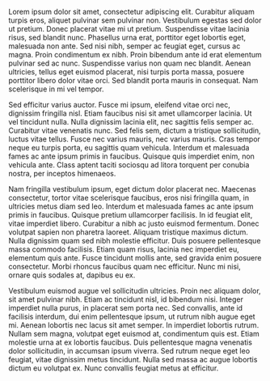 Lorem ipsum dolor sit amet, consectetur adipiscing elit. Curabitur aliquam turpis eros, aliquet pulvinar sem pulvinar non. Vestibulum egestas sed dolor ut pretium. Donec placerat vitae mi ut pretium. Suspendisse vitae lacinia risus, sed blandit nunc. Phasellus urna erat, porttitor eget lobortis eget, malesuada non ante. Sed nisi nibh, semper ac feugiat eget, cursus ac magna. Proin condimentum ex nibh. Proin bibendum ante id erat elementum pulvinar sed ac nunc. Suspendisse varius non quam nec blandit. Aenean ultricies, tellus eget euismod placerat, nisi turpis porta massa, posuere porttitor libero dolor vitae orci. Sed blandit porta mauris in consequat. Nam scelerisque in mi vel tempor.

Sed efficitur varius auctor. Fusce mi ipsum, eleifend vitae orci nec, dignissim fringilla nisl. Etiam faucibus nisi sit amet ullamcorper lacinia. Ut vel tincidunt nulla. Nulla dignissim lacinia elit, nec sagittis felis semper ac. Curabitur vitae venenatis nunc. Sed felis sem, dictum a tristique sollicitudin, luctus vitae tellus. Fusce nec varius mauris, nec varius mauris. Cras tempor neque eu turpis porta, eu sagittis quam vehicula. Interdum et malesuada fames ac ante ipsum primis in faucibus. Quisque quis imperdiet enim, non vehicula ante. Class aptent taciti sociosqu ad litora torquent per conubia nostra, per inceptos himenaeos.

Nam fringilla vestibulum ipsum, eget dictum dolor placerat nec. Maecenas consectetur, tortor vitae scelerisque faucibus, eros nisi fringilla quam, in ultricies metus diam sed leo. Interdum et malesuada fames ac ante ipsum primis in faucibus. Quisque pretium ullamcorper facilisis. In id feugiat elit, vitae imperdiet libero. Curabitur a nibh ac justo euismod fermentum. Donec volutpat sapien non pharetra laoreet. Aliquam tristique maximus dictum. Nulla dignissim quam sed nibh molestie efficitur. Duis posuere pellentesque massa commodo facilisis. Etiam quam risus, lacinia nec imperdiet eu, elementum quis ante. Fusce tincidunt mollis ante, sed gravida enim posuere consectetur. Morbi rhoncus faucibus quam nec efficitur. Nunc mi nisi, ornare quis sodales at, dapibus eu ex.

Vestibulum euismod augue vel sollicitudin ultricies. Proin nec aliquam dolor, sit amet pulvinar nibh. Etiam ac tincidunt nisl, id bibendum nisi. Integer imperdiet nulla purus, in placerat sem porta nec. Sed convallis, ante id facilisis interdum, dui enim pellentesque ipsum, ut rutrum nibh augue eget mi. Aenean lobortis nec lacus sit amet semper. In imperdiet lobortis rutrum. Nullam sem magna, volutpat eget euismod at, condimentum quis est. Etiam molestie urna at ex lobortis faucibus. Duis pellentesque magna venenatis dolor sollicitudin, in accumsan ipsum viverra. Sed rutrum neque eget leo feugiat, vitae dignissim metus tincidunt. Nulla sed massa ac augue lobortis dictum eu volutpat ex. Nunc convallis feugiat metus at efficitur.
